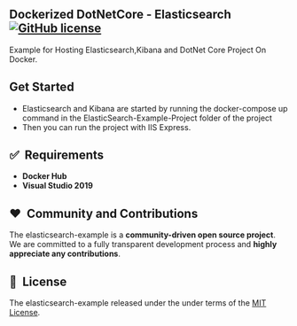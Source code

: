 

## Dockerized DotNetCore - Elasticsearch [![GitHub license](https://img.shields.io/github/license/berkayalcin/elasticsearch-example.svg)](LICENSE) 

Example for Hosting Elasticsearch,Kibana and DotNet Core Project On Docker.

## Get Started

 - Elasticsearch and Kibana are started by running the docker-compose up
   command in the ElasticSearch-Example-Project folder of the project
- Then you can run the project with IIS Express.

## ✅&nbsp; Requirements

 - **Docker Hub**
 - **Visual Studio 2019**


## ❤️&nbsp; Community and Contributions

The elasticsearch-example is a **community-driven open source project**. We are committed to a fully transparent development process and **highly appreciate any contributions**. 

## 📘&nbsp; License
The elasticsearch-example released under the under terms of the [MIT License](LICENSE).

